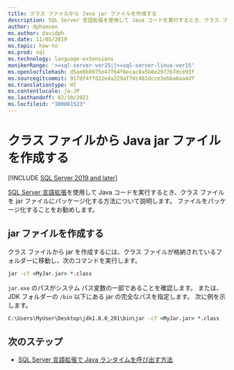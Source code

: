 ```yaml
---
title: クラス ファイルから Java jar ファイルを作成する
description: SQL Server 言語拡張を使用して Java コードを実行するとき、クラス ファイルを jar ファイルにパッケージ化します。
author: dphansen
ms.author: davidph
ms.date: 11/05/2019
ms.topic: how-to
ms.prod: sql
ms.technology: language-extensions
monikerRange: '>=sql-server-ver15||>=sql-server-linux-ver15'
ms.openlocfilehash: d5ae0b8975e47f64f6ecac8a5b8e2977b7dce93f
ms.sourcegitcommit: 917df4ffd22e4a229af7dc481dcce3ebba0aa4d7
ms.translationtype: HT
ms.contentlocale: ja-JP
ms.lasthandoff: 02/10/2021
ms.locfileid: "100081523"
---
```

# <a name="create-a-java-jar-file-from-class-files"></a>クラス ファイルから Java jar ファイルを作成する
[!INCLUDE [SQL Server 2019 and later](../../includes/applies-to-version/sqlserver2019.md)]

[SQL Server 言語拡張](../language-extensions-overview.md)を使用して Java コードを実行するとき、クラス ファイルを jar ファイルにパッケージ化する方法について説明します。 ファイルをパッケージ化することをお勧めします。

## <a name="create-a-jar-file"></a>jar ファイルを作成する

クラス ファイルから jar を作成するには、クラス ファイルが格納されているフォルダーに移動し、次のコマンドを実行します。

```cmd
jar -cf <MyJar.jar> *.class
```

`jar.exe` のパスがシステム パス変数の一部であることを確認します。 または、JDK フォルダーの `/bin` 以下にある jar の完全なパスを指定します。 次に例を示します。

```cmd
C:\Users\MyUser\Desktop\jdk1.8.0_201\bin\jar -cf <MyJar.jar> *.class
```

## <a name="next-steps"></a>次のステップ

+ [SQL Server 言語拡張で Java ランタイムを呼び出す方法](../how-to/call-java-from-sql.md)